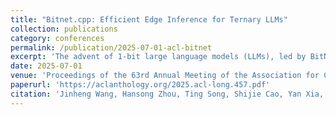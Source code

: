 ```yaml
---
title: "Bitnet.cpp: Efficient Edge Inference for Ternary LLMs"
collection: publications
category: conferences
permalink: /publication/2025-07-01-acl-bitnet
excerpt: 'The advent of 1-bit large language models (LLMs), led by BitNet b1.58, has spurred interest in ternary LLMs. Despite this, research and practical applications focusing on efficient edge inference for ternary LLMs remain scarce. To bridge this gap, we introduce Bitnet.cpp, an inference system optimized for BitNet b1.58 and ternary LLMs. Given that mixed-precision matrix multiplication (mpGEMM) constitutes the bulk of inference time in ternary LLMs, Bitnet.cpp incorporates a novel mpGEMM library to facilitate sub-2-bits-per-weight, efficient and lossless inference. The library features two core solutions: Ternary Lookup Table (TL), which addresses spatial inefficiencies of previous bit-wise methods, and Int2 with a Scale (I2_S), which ensures lossless edge inference, both enabling high-speed inference. Our experiments show that Bitnet.cpp achieves up to a 6.25x increase in speed over full-precision baselines and up to 2.32x over low-bit baselines, setting new benchmarks in the field. Additionally, we expand TL to element-wise lookup table (ELUT) for low-bit LLMs in the appendix, presenting both theoretical and empirical evidence of its considerable potential. Bitnet.cpp is publicly available at https://github.com/microsoft/BitNet/tree/paper, offering a sophisticated solution for the efficient and practical deployment of edge LLMs.'
date: 2025-07-01
venue: 'Proceedings of the 63rd Annual Meeting of the Association for Computational Linguistics (ACL)'
paperurl: 'https://aclanthology.org/2025.acl-long.457.pdf'
citation: 'Jinheng Wang, Hansong Zhou, Ting Song, Shijie Cao, Yan Xia, Ting Cao, Jianyu Wei, Shuming Ma, Hongyu Wang, and Furu Wei. (2025). "Bitnet.cpp: Efficient Edge Inference for Ternary LLMs." <i>Proceedings of the 63rd Annual Meeting of the Association for Computational Linguistics (ACL)</i>.'
---
```

